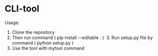 # CLI-tool
Usage:
  
  
  1. Clone the repository
  2. Then run command ( pip install --editable . )
  3. Run setup.py file by command ( python setup.py )
  4. Use the tool with mytool command
